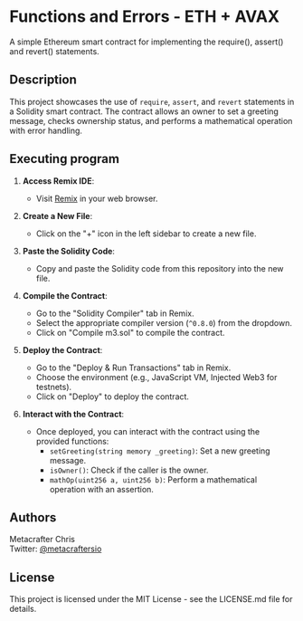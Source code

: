 # Functions and Errors - ETH + AVAX

A simple Ethereum smart contract for implementing the require(), assert() and revert() statements.

## Description

This project showcases the use of `require`, `assert`, and `revert` statements in a Solidity smart contract. The contract allows an owner to set a greeting message, checks ownership status, and performs a mathematical operation with error handling.

## Executing program

1. **Access Remix IDE**:
   - Visit [Remix](https://remix.ethereum.org/) in your web browser.

2. **Create a New File**:
   - Click on the "+" icon in the left sidebar to create a new file.

3. **Paste the Solidity Code**:
   - Copy and paste the Solidity code from this repository into the new file.

4. **Compile the Contract**:
   - Go to the "Solidity Compiler" tab in Remix.
   - Select the appropriate compiler version (`^0.8.0`) from the dropdown.
   - Click on "Compile m3.sol" to compile the contract.

5. **Deploy the Contract**:
   - Go to the "Deploy & Run Transactions" tab in Remix.
   - Choose the environment (e.g., JavaScript VM, Injected Web3 for testnets).
   - Click on "Deploy" to deploy the contract.

6. **Interact with the Contract**:
   - Once deployed, you can interact with the contract using the provided functions:
     - `setGreeting(string memory _greeting)`: Set a new greeting message.
     - `isOwner()`: Check if the caller is the owner.
     - `mathOp(uint256 a, uint256 b)`: Perform a mathematical operation with an assertion.

## Authors
Metacrafter Chris  
Twitter: [@metacraftersio](https://twitter.com/metacraftersio)

## License
This project is licensed under the MIT License - see the LICENSE.md file for details.
